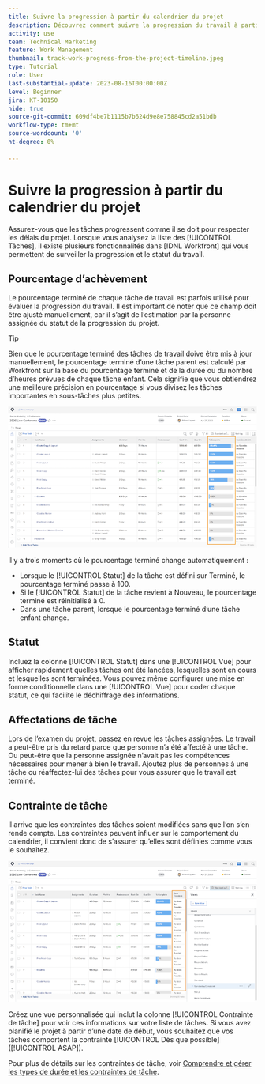 ```yaml
---
title: Suivre la progression à partir du calendrier du projet
description: Découvrez comment suivre la progression du travail à partir du calendrier du projet dans  [!DNL  Workfront]  en utilisant le pourcentage terminé, le statut, les affectations ou les contraintes.
activity: use
team: Technical Marketing
feature: Work Management
thumbnail: track-work-progress-from-the-project-timeline.jpeg
type: Tutorial
role: User
last-substantial-update: 2023-08-16T00:00:00Z
level: Beginner
jira: KT-10150
hide: true
source-git-commit: 609df4be7b1115b7b624d9e8e758845cd2a51bdb
workflow-type: tm+mt
source-wordcount: '0'
ht-degree: 0%

---
```


# Suivre la progression à partir du calendrier du projet

Assurez-vous que les tâches progressent comme il se doit pour respecter les délais du projet. Lorsque vous analysez la liste des [!UICONTROL Tâches], il existe plusieurs fonctionnalités dans [!DNL  Workfront] qui vous permettent de surveiller la progression et le statut du travail.

## Pourcentage d’achèvement

Le pourcentage terminé de chaque tâche de travail est parfois utilisé pour évaluer la progression du travail. Il est important de noter que ce champ doit être ajusté manuellement, car il s’agit de l’estimation par la personne assignée du statut de la progression du projet.

>[!TIP]
>
>Bien que le pourcentage terminé des tâches de travail doive être mis à jour manuellement, le pourcentage terminé d’une tâche parent est calculé par Workfront sur la base du pourcentage terminé et de la durée ou du nombre d’heures prévues de chaque tâche enfant. Cela signifie que vous obtiendrez une meilleure précision en pourcentage si vous divisez les tâches importantes en sous-tâches plus petites.


![Liste des tâches du projet présentant une colonne [!UICONTROL Pourcentage terminé].](assets/planner-fund-task-percent-complete.png)

Il y a trois moments où le pourcentage terminé change automatiquement :

* Lorsque le [!UICONTROL Statut] de la tâche est défini sur Terminé, le pourcentage terminé passe à 100.
* Si le [!UICONTROL Statut] de la tâche revient à Nouveau, le pourcentage terminé est réinitialisé à 0.
* Dans une tâche parent, lorsque le pourcentage terminé d’une tâche enfant change.

## Statut

Incluez la colonne [!UICONTROL Statut] dans une [!UICONTROL Vue] pour afficher rapidement quelles tâches ont été lancées, lesquelles sont en cours et lesquelles sont terminées. Vous pouvez même configurer une mise en forme conditionnelle dans une [!UICONTROL Vue] pour coder chaque statut, ce qui facilite le déchiffrage des informations.

## Affectations de tâche

Lors de l’examen du projet, passez en revue les tâches assignées. Le travail a peut-être pris du retard parce que personne n’a été affecté à une tâche. Ou peut-être que la personne assignée n’avait pas les compétences nécessaires pour mener à bien le travail. Ajoutez plus de personnes à une tâche ou réaffectez-lui des tâches pour vous assurer que le travail est terminé.

## Contrainte de tâche

Il arrive que les contraintes des tâches soient modifiées sans que l’on s’en rende compte. Les contraintes peuvent influer sur le comportement du calendrier, il convient donc de s’assurer qu’elles sont définies comme vous le souhaitez.

![Liste des tâches du projet présentant la colonne de contrainte de tâche](assets/planner-fund-task-constraint.png)

Créez une vue personnalisée qui inclut la colonne [!UICONTROL Contrainte de tâche] pour voir ces informations sur votre liste de tâches. Si vous avez planifié le projet à partir d’une date de début, vous souhaitez que vos tâches comportent la contrainte [!UICONTROL Dès que possible] ([!UICONTROL ASAP]).

Pour plus de détails sur les contraintes de tâche, voir [Comprendre et gérer les types de durée et les contraintes de tâche](https://experienceleague.adobe.com/docs/workfront-learn/tutorials-workfront/manage-work/intermediate-projects/understand-and-manage-duration-types-and-task-constraints.html?lang=fr).
